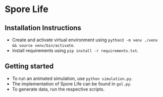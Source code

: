 # Spore Life

## Installation Instructions
* Create and activate virtual environment using `python3 -m venv ./venv && source venv/bin/activate`.
* Install requirements using `pip install -r requirements.txt`.

## Getting started
* To run an animated simulation, use `python simulation.py`.
* The implementation of Spore Life can be found in `gol.py`.
* To generate data, run the respective scripts.
